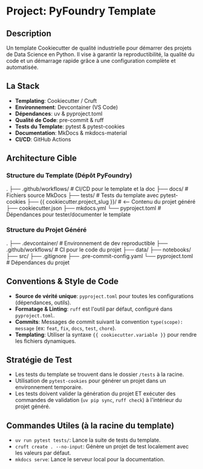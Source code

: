 # Project: PyFoundry Template
## Description
Un template Cookiecutter de qualité industrielle pour démarrer des projets de Data Science en Python. Il vise à garantir la reproductibilité, la qualité du code et un démarrage rapide grâce à une configuration complète et automatisée.

## La Stack
- **Templating**: Cookiecutter / Cruft
- **Environnement**: Devcontainer (VS Code)
- **Dépendances**: uv & pyproject.toml
- **Qualité de Code**: pre-commit & ruff
- **Tests du Template**: pytest & pytest-cookies
- **Documentation**: MkDocs & mkdocs-material
- **CI/CD**: GitHub Actions

## Architecture Cible
### Structure du Template (Dépôt PyFoundry)

.
├── .github/workflows/          # CI/CD pour le template et la doc
├── docs/                       # Fichiers source MkDocs
├── tests/                      # Tests du template avec pytest-cookies
├── {{ cookiecutter.project_slug }}/   # <-- Contenu du projet généré
├── cookiecutter.json
├── mkdocs.yml
└── pyproject.toml              # Dépendances pour tester/documenter le template

### Structure du Projet Généré

.
├── .devcontainer/              # Environnement de dev reproductible
├── .github/workflows/          # CI pour le code du projet
├── data/
├── notebooks/
├── src/
├── .gitignore
├── .pre-commit-config.yaml
└── pyproject.toml              # Dépendances du projet


## Conventions & Style de Code
- **Source de vérité unique**: `pyproject.toml` pour toutes les configurations (dépendances, outils).
- **Formatage & Linting**: `ruff` est l'outil par défaut, configuré dans `pyproject.toml`.
- **Commits**: Messages de commit suivant la convention `type(scope): message` (ex: `feat`, `fix`, `docs`, `test`, `chore`).
- **Templating**: Utiliser la syntaxe `{{ cookiecutter.variable }}` pour rendre les fichiers dynamiques.

## Stratégie de Test
- Les tests du template se trouvent dans le dossier `/tests` à la racine.
- Utilisation de `pytest-cookies` pour générer un projet dans un environnement temporaire.
- Les tests doivent valider la génération du projet ET exécuter des commandes de validation (`uv pip sync`, `ruff check`) à l'intérieur du projet généré.

## Commandes Utiles (à la racine du template)
- `uv run pytest tests/`: Lance la suite de tests du template.
- `cruft create . --no-input`: Génère un projet de test localement avec les valeurs par défaut.
- `mkdocs serve`: Lance le serveur local pour la documentation.
